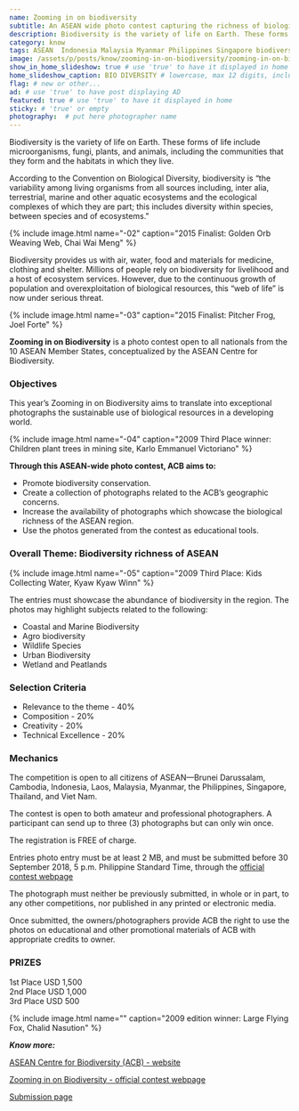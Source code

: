 ```yaml
---
name: Zooming in on biodiversity
subtitle: An ASEAN wide photo contest capturing the richness of biological resources in the region.
description: Biodiversity is the variety of life on Earth. These forms of life include microorganisms, fungi, plants, and animals, including the communities that they form and the habitats in which they live. According to the Convention on Biological Diversity, biodiversity is - the variability among living organisms from all sources including, inter alia, terrestrial, marine and other aquatic ecosystems and the ecological complexes of which they are part; this includes diversity within species, between species and of ecosystems...
category: know
tags: ASEAN  Indonesia Malaysia Myanmar Philippines Singapore biodiversity initiative learning tropical
image: /assets/p/posts/know/zooming-in-on-biodiversity/zooming-in-on-biodiversity.jpg
show_in_home_slideshow: true # use 'true' to have it displayed in home slideshow
home_slideshow_caption: BIO DIVERSITY # lowercase, max 12 digits, including spaces
flag: # new or other...
ad: # use 'true' to have post displaying AD
featured: true # use 'true' to have it displayed in home
sticky: # 'true' or empty
photography:  # put here photographer name
---
```


Biodiversity is the variety of life on Earth. These forms of life include microorganisms, fungi, plants, and animals, including the communities that they form and the habitats in which they live.

According to the Convention on Biological Diversity, biodiversity is “the variability among living organisms from all sources including, inter alia, terrestrial, marine and other aquatic ecosystems and the ecological complexes of which they are part; this includes diversity within species, between species and of ecosystems."

{% include image.html name="-02" caption="2015 Finalist: Golden Orb Weaving Web,
Chai Wai Meng" %}

Biodiversity provides us with air, water, food and materials for medicine, clothing and shelter. Millions of people rely on biodiversity for livelihood and a host of ecosystem services. However, due to the continuous growth of population and overexploitation of biological resources, this “web of life” is now under serious threat.

{% include image.html name="-03" caption="2015 Finalist: Pitcher Frog, Joel Forte" %}


**Zooming in on Biodiversity** is a photo contest open to all nationals from the 10 ASEAN Member States, conceptualized by the ASEAN Centre for Biodiversity.


### Objectives

This year’s Zooming in on Biodiversity aims to translate into exceptional photographs the sustainable use of biological resources in a developing world.

{% include image.html name="-04" caption="2009 Third Place winner: Children plant trees in mining site, Karlo Emmanuel Victoriano" %}


**Through this ASEAN-wide photo contest, ACB aims to:**

- Promote biodiversity conservation.
- Create a collection of photographs related to the ACB’s geographic concerns.
- Increase the availability of photographs which showcase the biological richness of the ASEAN region.
- Use the photos generated from the contest as educational tools.


### Overall Theme: Biodiversity richness of ASEAN

{% include image.html name="-05" caption="2009 Third Place: Kids Collecting Water, Kyaw Kyaw Winn" %}

The entries must showcase the abundance of biodiversity in the region. The photos may highlight subjects related to the following:

- Coastal and Marine Biodiversity
- Agro biodiversity
- Wildlife Species
- Urban Biodiversity
- Wetland and Peatlands

### Selection Criteria

- Relevance to the theme - 40%
- Composition - 20%
- Creativity - 20%
- Technical Excellence - 20%

### Mechanics

The competition is open to all citizens of ASEAN—Brunei Darussalam, Cambodia, Indonesia, Laos, Malaysia, Myanmar, the Philippines, Singapore, Thailand, and Viet Nam.

The contest is open to both amateur and professional photographers. A participant can send up to three (3) photographs but can only win once.

The registration is FREE of charge.

Entries photo entry must be at least 2 MB, and must be submitted before 30 September 2018, 5 p.m. Philippine Standard Time, through the [official contest webpage](http://www.aseanbiodiversity.org/zoomingin)

The photograph must neither be previously submitted, in whole or in part, to any other competitions, nor published in any printed or electronic media.

Once submitted, the owners/photographers provide ACB the right to use the photos on educational and other promotional materials of ACB with appropriate credits to owner.


### PRIZES

1st Place   USD 1,500  
2nd Place   USD 1,000  
3rd Place   USD 500

{% include image.html name="" caption="2009 edition winner: Large Flying Fox,
Chalid Nasution" %}


**_Know more:_**

[ASEAN Centre for Biodiversity (ACB) - website](https://aseanbiodiversity.org/)

[Zooming in on Biodiversity - official contest webpage](http://www.aseanbiodiversity.org/zoomingin)

[Submission page](http://www.aseanbiodiversity.org/zoomingin/submit-entry)
